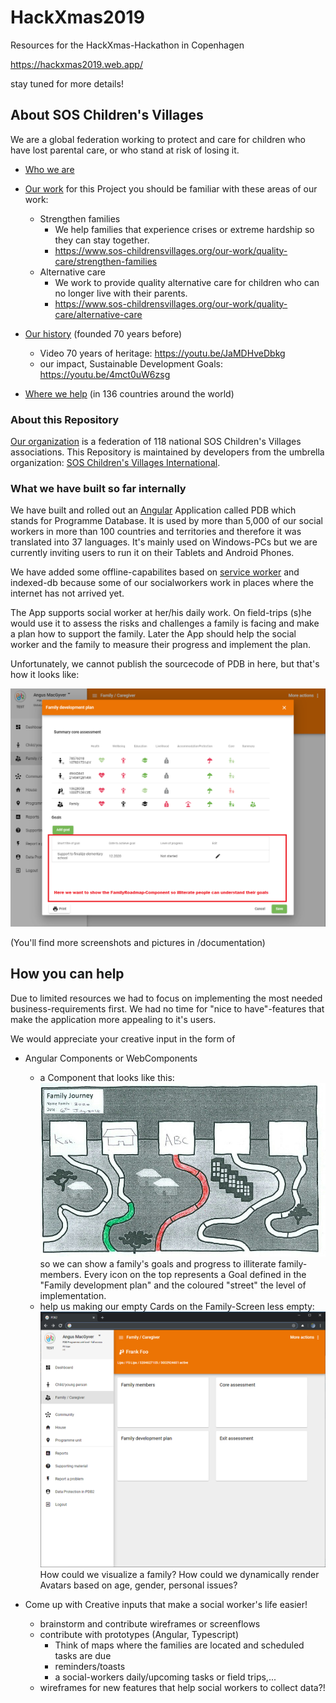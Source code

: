 # HackXmas2019
Resources for the HackXmas-Hackathon in Copenhagen

https://hackxmas2019.web.app/

stay tuned for more details!


## About SOS Children's Villages
We are a global federation working to protect and care for children who have lost parental care, or who stand at risk of losing it.

- [Who we are](https://www.sos-childrensvillages.org/who-we-are) 
- [Our work](https://www.sos-childrensvillages.org/our-work)
    for this Project you should be familiar with these areas of our work:
    - Strengthen families
        - We help families that experience crises or extreme hardship so they can stay together.
        - https://www.sos-childrensvillages.org/our-work/quality-care/strengthen-families
    - Alternative care
        - We work to provide quality alternative care for children who can no longer live with their parents.
        - https://www.sos-childrensvillages.org/our-work/quality-care/alternative-care

- [Our history](https://www.sos-childrensvillages.org/who-we-are/history) (founded 70 years before)
    - Video 70 years of heritage: https://youtu.be/JaMDHveDbkg
    - our impact, Sustainable Development Goals: https://youtu.be/4mct0uW6zsg

- [Where we help](https://www.sos-childrensvillages.org/where-we-help) (in 136 countries around the world)

### About this Repository
[Our organization](https://www.sos-childrensvillages.org/organisation) is a federation of 118 national SOS Children's Villages associations. This Repository is maintained by developers from the umbrella organization: [SOS Children's Villages International](https://www.sos-childrensvillages.org/).

### What we have built so far internally
We have built and rolled out an [Angular](https://angular.io/) Application called PDB which stands for Programme Database. It is used by more than 5,000 of our social workers in more than 100 countries and territories and therefore it was translated into 37 languages. It's mainly used on Windows-PCs but we are currently inviting users to run it on their Tablets and Android Phones.

We have added some offline-capabilites based on [service worker](https://angular.io/guide/service-worker-getting-started) and indexed-db because some of our socialworkers work in places where the internet has not arrived yet.

The App supports social worker at her/his daily work. On field-trips (s)he would use it to assess the risks and challenges a family is facing and make a plan how to support the family. Later the App should help the social worker and the family to measure their progress and implement the plan.

Unfortunately, we cannot publish the sourcecode of PDB in here, but that's how it looks like:

![screenshot](./components/FamilyRoadmap/FamilyDevelopmentPlan-With1Goal.png)

(You'll find more screenshots and pictures in /documentation)

## How you can help

Due to limited resources we had to focus on implementing the most needed business-requirements first. We had no time for "nice to have"-features that make the application more appealing to it's users.

We would appreciate your creative input in the form of
- Angular Components or WebComponents
    - a Component that looks like this: ![roadmapPrintout](./documentation/images/FamilyRoadmap-hand-coloured.jpg) so we can show a family's goals and progress to illiterate family-members.
    Every icon on the top represents a Goal defined in the "Family development plan" and the coloured "street" the level of implementation.
    - help us making our empty Cards on the Family-Screen less empty: ![screenshotFamilyScreen](./documentation/screenshots-pdb2/2_PDB-screenshot-FamilyOverview.png) How could we visualize a family? How could we dynamically render Avatars based on age, gender, personal issues?
    
- Come up with Creative inputs that make a social worker's life easier!
    - brainstorm and contribute wireframes or screenflows
    - contribute with prototypes (Angular, Typescript)
        - Think of maps where the families are located and scheduled tasks are due
        - reminders/toasts
        - a social-workers daily/upcoming tasks or field trips,...
    - wireframes for new features that help social workers to collect data?!
